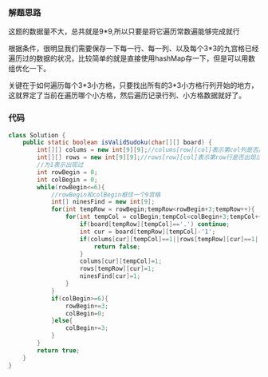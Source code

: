 ### 解题思路
这题的数据量不大，总共就是9*9,所以只要是将它遍历常数遍能够完成就行

根据条件，很明显我们需要保存一下每一行、每一列、以及每个3*3的九宫格已经遍历过的数据的状况，比较简单的就是直接使用hashMap存一下，但是可以用数组优化一下。

关键在于如何遍历每个3*3小方格，只要找出所有的3\*3小方格行列开始的地方，这就界定了当前在遍历哪个小方格，然后遍历记录行列、小方格数据就好了。

### 代码

```java
class Solution {
    public static boolean isValidSudoku(char[][] board) {
        int[][] colums = new int[9][9];//colums[row][col]表示第col列是否出现过row这个数
        int[][] rows = new int[9][9];//rows[row][col]表示第row行是否出现过col这个数
        //为1表示出现过
        int rowBegin = 0;
        int colBegin = 0;
        while(rowBegin<=6){
            //rowBegin和colBegin框住一个9宫格
            int[] ninesFind = new int[9];
            for(int tempRow = rowBegin;tempRow<rowBegin+3;tempRow++){
                for(int tempCol = colBegin;tempCol<colBegin+3;tempCol++){
                    if(board[tempRow][tempCol]=='.') continue;
                    int cur = board[tempRow][tempCol]-'1';
                    if(colums[cur][tempCol]==1||rows[tempRow][cur]==1||ninesFind[cur]==1){
                        return false;
                    }
                    colums[cur][tempCol]=1;
                    rows[tempRow][cur]=1;
                    ninesFind[cur]=1;
                }
            }
            if(colBegin>=6){
                rowBegin+=3;
                colBegin=0;
            }else{
                colBegin+=3;
            }
        }
        return true;
    }
}
```